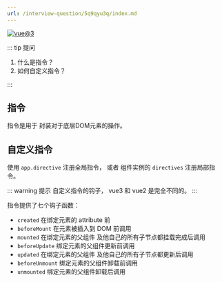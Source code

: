 ```yaml
---
url: /interview-question/5q9qyu3q/index.md
---
```

[![vue@3](https://img.shields.io/badge/vue-%403-brightgreen)](https://staging-cn.vuejs.org/)

::: tip 提问

1. 什么是指令？
2. 如何自定义指令？

:::

## 指令

指令是用于 封装对于底层DOM元素的操作。

## 自定义指令

使用 `app.directive` 注册全局指令， 或者 组件实例的 `directives` 注册局部指令。

::: warning 提示
自定义指令的钩子， vue3 和 vue2 是完全不同的。
:::

指令提供了七个钩子函数：

* `created` 在绑定元素的 attribute 前
* `beforeMount` 在元素被插入到 DOM 前调用
* `mounted` 在绑定元素的父组件 及他自己的所有子节点都挂载完成后调用
* `beforeUpdate` 绑定元素的父组件更新前调用
* `updated` 在绑定元素的父组件 及他自己的所有子节点都更新后调用
* `beforeUnmount` 绑定元素的父组件卸载前调用
* `unmounted` 绑定元素的父组件卸载后调用
